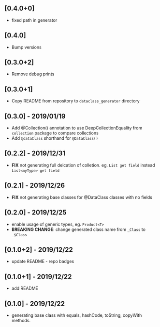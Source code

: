 ## [0.4.0+0]
* fixed path in generator

## [0.4.0]
* Bump versions

## [0.3.0+2]
* Remove debug prints

## [0.3.0+1]
* Copy README from repository to `dataclass_generator` directory

## [0.3.0] - 2019/01/19
* Add @Collection() annotation to use DeepCollectionEquality from `collection` package to compare collections
* Add `@dataClass` shorthand for `@DataClass()`

## [0.2.2] - 2019/12/31
* **FIX** not generating full delcation of colletion. eg. `List get field` instead `List<myType> get field`

## [0.2.1] - 2019/12/26
* **FIX** not generating base classes for @DataClass classes with no fields

## [0.2.0] - 2019/12/25
* enable usage of generic types, eg. `Product<T>`
* **BREAKING CHANGE**: change generated class name from `_Class` to `_$Class`

## [0.1.0+2] - 2019/12/22
* update README - repo badges

## [0.1.0+1] - 2019/12/22
* add README

## [0.1.0] - 2019/12/22
* generating base class with equals, hashCode, toString, copyWith methods.
